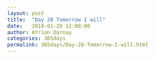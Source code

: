 ```yaml
---
layout: post  
title:  "Day 28 Tomorrow I will"  
date:   2018-01-28 12:00:00  
author: Atrion Darnay  
categories: 365days
permalink: 365days/Day-28-Tomorrow-I-will.html  
---
```

